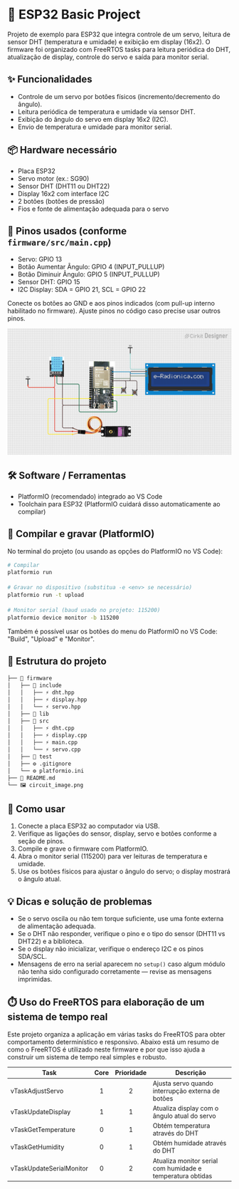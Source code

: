 # 🔧 ESP32 Basic Project

Projeto de exemplo para ESP32 que integra controle de um servo, leitura de sensor DHT (temperatura e umidade) e exibição em display (16x2). O firmware foi organizado com FreeRTOS tasks para leitura periódica do DHT, atualização de display, controle do servo e saída para monitor serial.

## ✨ Funcionalidades

- Controle de um servo por botões físicos (incremento/decremento do ângulo).
- Leitura periódica de temperatura e umidade via sensor DHT.
- Exibição do ângulo do servo em display 16x2 (I2C).
- Envio de temperatura e umidade para monitor serial.

## 📦 Hardware necessário

- Placa ESP32
- Servo motor (ex.: SG90)
- Sensor DHT (DHT11 ou DHT22)
- Display 16x2 com interface I2C
- 2 botões (botões de pressão)
- Fios e fonte de alimentação adequada para o servo


## 🔌 Pinos usados (conforme `firmware/src/main.cpp`)

- Servo: GPIO 13
- Botão Aumentar Ângulo: GPIO 4 (INPUT_PULLUP)
- Botão Diminuir Ângulo: GPIO 5 (INPUT_PULLUP)
- Sensor DHT: GPIO 15
- I2C Display: SDA = GPIO 21, SCL = GPIO 22

Conecte os botões ao GND e aos pinos indicados (com pull-up interno habilitado no firmware). Ajuste pinos no código caso precise usar outros pinos.

![Diagrama do circuito](docs/circuit_image.png)

## 🛠️ Software / Ferramentas

- PlatformIO (recomendado) integrado ao VS Code
- Toolchain para ESP32 (PlatformIO cuidará disso automaticamente ao compilar)

## 🚀 Compilar e gravar (PlatformIO)

No terminal do projeto (ou usando as opções do PlatformIO no VS Code):

```bash
# Compilar
platformio run

# Gravar no dispositivo (substitua -e <env> se necessário)
platformio run -t upload

# Monitor serial (baud usado no projeto: 115200)
platformio device monitor -b 115200
```

Também é possível usar os botões do menu do PlatformIO no VS Code: "Build", "Upload" e "Monitor".

## 📁 Estrutura do projeto

```
├── 📁 firmware
│   ├── 📁 include
│   │   ├── ⚡ dht.hpp
│   │   ├── ⚡ display.hpp
│   │   └── ⚡ servo.hpp
│   ├── 📁 lib
│   ├── 📁 src
│   │   ├── ⚡ dht.cpp
│   │   ├── ⚡ display.cpp
│   │   ├── ⚡ main.cpp
│   │   └── ⚡ servo.cpp
│   ├── 📁 test
│   ├── ⚙️ .gitignore
│   └── ⚙️ platformio.ini
├── 📝 README.md
└── 🖼️ circuit_image.png
```

## 📝 Como usar

1. Conecte a placa ESP32 ao computador via USB.
2. Verifique as ligações do sensor, display, servo e botões conforme a seção de pinos.
3. Compile e grave o firmware com PlatformIO.
4. Abra o monitor serial (115200) para ver leituras de temperatura e umidade.
5. Use os botões físicos para ajustar o ângulo do servo; o display mostrará o ângulo atual.

## 💡 Dicas e solução de problemas

- Se o servo oscila ou não tem torque suficiente, use uma fonte externa de alimentação adequada.
- Se o DHT não responder, verifique o pino e o tipo do sensor (DHT11 vs DHT22) e a biblioteca.
- Se o display não inicializar, verifique o endereço I2C e os pinos SDA/SCL.
- Mensagens de erro na serial aparecem no `setup()` caso algum módulo não tenha sido configurado corretamente — revise as mensagens imprimidas.


## ⏱️ Uso do FreeRTOS para elaboração de um sistema de tempo real

Este projeto organiza a aplicação em várias tasks do FreeRTOS para obter comportamento determinístico e responsivo. Abaixo está um resumo de como o FreeRTOS é utilizado neste firmware e por que isso ajuda a construir um sistema de tempo real simples e robusto.

| Task | Core | Prioridade | Descrição |
|---|:---:|:---:|---|
| vTaskAdjustServo | 1 | 2 | Ajusta servo quando interrupção externa de botões |
| vTaskUpdateDisplay | 1 | 1 | Atualiza display com o ângulo atual do servo |
| vTaskGetTemperature | 0 | 1 | Obtém temperatura através do DHT |
| vTaskGetHumidity | 0 | 1 | Obtém humidade através do DHT |
| vTaskUpdateSerialMonitor | 0 | 2 | Atualiza monitor serial com humidade e temperatura obtidas |


